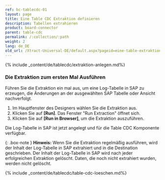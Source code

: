 ```yaml
---
ref: bc-tablecdc-01
layout: page
title: Eine Table CDC Extraktion definieren
description: Tabellen extrahieren
product: board-connector
parent: table-cdc
permalink: /:collection/:path
weight: 2
lang: de_DE
old_url: /Xtract-Universal-DE/default.aspx?pageid=eine-table-extraktion-definieren
---
```



{% include _content/de/tablecdc/extraktion-anlegen.md%}

### Die Extraktion zum ersten Mal Ausführen

Führen Sie die Extraktion ein mal aus, um eine Log-Tabelle in SAP zu erzeugen, die Änderungen an der ausgewählten SAP Tabelle oder Ansicht nachverfolgt. 

1. Im Hauptfenster des Designers wählen Sie die Extraktion aus.
2. Klicken Sie auf **[Run]**. Das Fenster "Run Extraction" öffnet sich.
3. Klicken Sie auf **[Run in Browser]**, um die Extraktion auszuführen.

Die Log-Tabelle in SAP ist jetzt angelegt und für die Table CDC Komponente verfügbar.

{: .box-note }
**Hinweis:** Wenn Sie die Extraktion regelmäßig ausführen, wird der Inhalt der Log-Tabelle in SAP extrahiert und in die Destination geschrieben. 
Der Inhalt der Log-Tabelle in SAP wird nach jeder erfolgreichen Extraktion gelöscht. Daten, die noch nicht extrahiert wurden, werden nicht gelöscht.

{% include _content/de/tablecdc/table-cdc-loeschen.md%}
